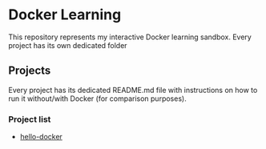 # Docker Learning

This repository represents my interactive Docker learning sandbox. Every project has its own dedicated folder

## Projects

Every project has its dedicated README.md file with instructions on how to run it without/with Docker (for comparison purposes).

### Project list

- [hello-docker](hello-docker/README.md)